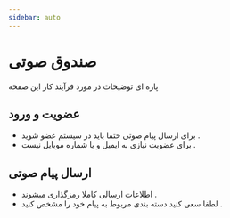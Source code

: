```yaml
---
sidebar: auto
---
```


# صندوق صوتی

پاره ای توضیحات در مورد فرآیند کار این صفحه

## عضویت و ورود

- برای ارسال پیام صوتی حتما باید در سیستم عضو شوید .
- برای عضویت نیازی به ایمیل و یا شماره موبایل نیست .

<p2pLogin />

## ارسال پیام صوتی

- اطلاعات ارسالی کاملا رمزگذاری میشوند .
- لطفا سعی کنید دسته بندی مربوط به پیام خود را مشخص کنید .

<p2pContact />

